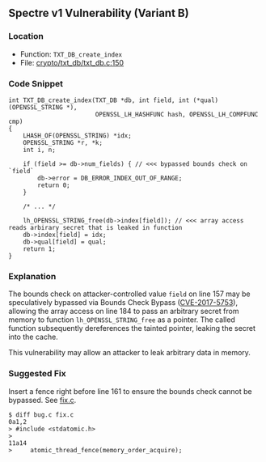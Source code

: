 ## Spectre v1 Vulnerability (Variant B)

### Location
- Function: `TXT_DB_create_index`
- File: [crypto/txt_db/txt_db.c:150](https://github.com/openssl/openssl/blob/3d27ac8d92ef89c202b518cf6c4e15477eb594b2/crypto/txt_db/txt_db.c#L150)

### Code Snippet
```
int TXT_DB_create_index(TXT_DB *db, int field, int (*qual) (OPENSSL_STRING *),
                        OPENSSL_LH_HASHFUNC hash, OPENSSL_LH_COMPFUNC cmp)
{
    LHASH_OF(OPENSSL_STRING) *idx;
    OPENSSL_STRING *r, *k;
    int i, n;

    if (field >= db->num_fields) { // <<< bypassed bounds check on `field`
        db->error = DB_ERROR_INDEX_OUT_OF_RANGE;
        return 0;
    }

    /* ... */
    
   	lh_OPENSSL_STRING_free(db->index[field]); // <<< array access reads arbirary secret that is leaked in function
    db->index[field] = idx;
    db->qual[field] = qual;
    return 1;
}
```

### Explanation
The bounds check on attacker-controlled value `field` on line 157 may be speculatively bypassed via Bounds Check Bypass ([CVE-2017-5753](https://www.cve.org/CVERecord?id=CVE-2017-5753)),
allowing the array access on line 184 to pass an arbitrary secret from memory to function `lh_OPENSSL_STRING_free` as a pointer.
The called function subsequently dereferences the tainted pointer, leaking the secret into the cache.

This vulnerability may allow an attacker to leak arbitrary data in memory.

### Suggested Fix
Insert a fence right before line 161 to ensure the bounds check cannot be bypassed. See [fix.c](fix.c).
```
$ diff bug.c fix.c
0a1,2
> #include <stdatomic.h>
> 
11a14
>     atomic_thread_fence(memory_order_acquire);
```
